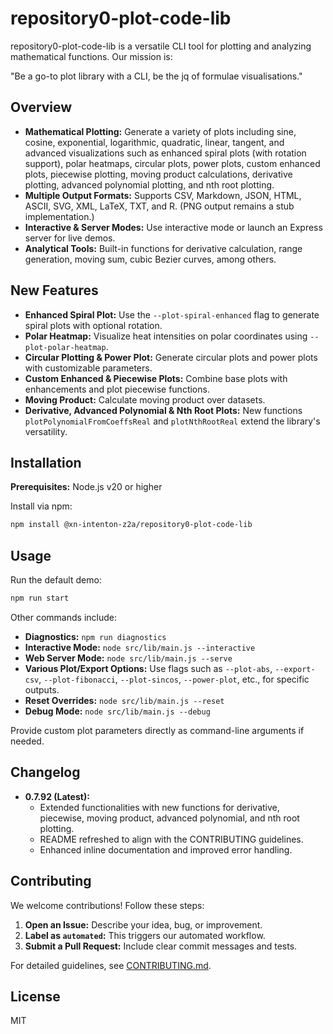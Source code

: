 # repository0-plot-code-lib

repository0-plot-code-lib is a versatile CLI tool for plotting and analyzing mathematical functions. Our mission is:

"Be a go-to plot library with a CLI, be the jq of formulae visualisations."

## Overview

- **Mathematical Plotting:** Generate a variety of plots including sine, cosine, exponential, logarithmic, quadratic, linear, tangent, and advanced visualizations such as enhanced spiral plots (with rotation support), polar heatmaps, circular plots, power plots, custom enhanced plots, piecewise plotting, moving product calculations, derivative plotting, advanced polynomial plotting, and nth root plotting.
- **Multiple Output Formats:** Supports CSV, Markdown, JSON, HTML, ASCII, SVG, XML, LaTeX, TXT, and R. (PNG output remains a stub implementation.)
- **Interactive & Server Modes:** Use interactive mode or launch an Express server for live demos.
- **Analytical Tools:** Built-in functions for derivative calculation, range generation, moving sum, cubic Bezier curves, among others.

## New Features

- **Enhanced Spiral Plot:** Use the `--plot-spiral-enhanced` flag to generate spiral plots with optional rotation.
- **Polar Heatmap:** Visualize heat intensities on polar coordinates using `--plot-polar-heatmap`.
- **Circular Plotting & Power Plot:** Generate circular plots and power plots with customizable parameters.
- **Custom Enhanced & Piecewise Plots:** Combine base plots with enhancements and plot piecewise functions.
- **Moving Product:** Calculate moving product over datasets.
- **Derivative, Advanced Polynomial & Nth Root Plots:** New functions `plotPolynomialFromCoeffsReal` and `plotNthRootReal` extend the library's versatility.

## Installation

**Prerequisites:** Node.js v20 or higher

Install via npm:

```bash
npm install @xn-intenton-z2a/repository0-plot-code-lib
```

## Usage

Run the default demo:

```bash
npm run start
```

Other commands include:

- **Diagnostics:** `npm run diagnostics`
- **Interactive Mode:** `node src/lib/main.js --interactive`
- **Web Server Mode:** `node src/lib/main.js --serve`
- **Various Plot/Export Options:** Use flags such as `--plot-abs`, `--export-csv`, `--plot-fibonacci`, `--plot-sincos`, `--power-plot`, etc., for specific outputs.
- **Reset Overrides:** `node src/lib/main.js --reset`
- **Debug Mode:** `node src/lib/main.js --debug`

Provide custom plot parameters directly as command-line arguments if needed.

## Changelog

- **0.7.92 (Latest):**
  - Extended functionalities with new functions for derivative, piecewise, moving product, advanced polynomial, and nth root plotting.
  - README refreshed to align with the CONTRIBUTING guidelines.
  - Enhanced inline documentation and improved error handling.

## Contributing

We welcome contributions! Follow these steps:

1. **Open an Issue:** Describe your idea, bug, or improvement.
2. **Label as `automated`:** This triggers our automated workflow.
3. **Submit a Pull Request:** Include clear commit messages and tests.

For detailed guidelines, see [CONTRIBUTING.md](./CONTRIBUTING.md).

## License

MIT
